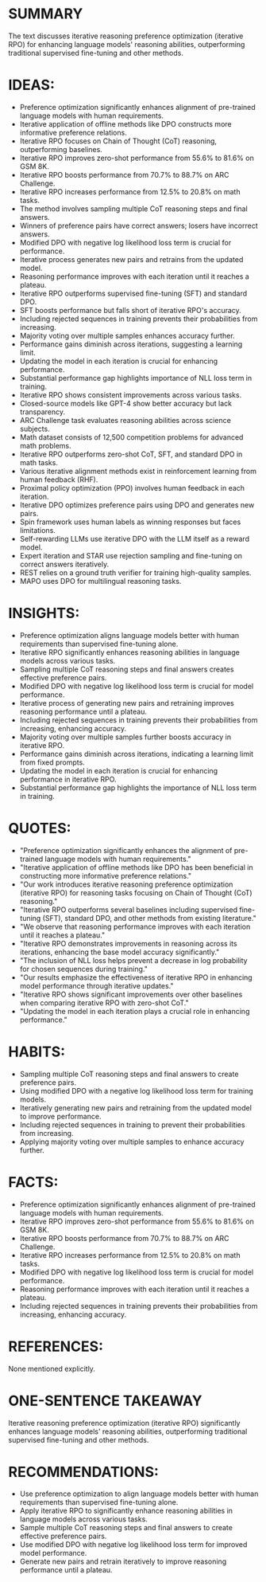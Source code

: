 # SUMMARY
The text discusses iterative reasoning preference optimization (iterative RPO) for enhancing language models' reasoning abilities, outperforming traditional supervised fine-tuning and other methods.

# IDEAS:
- Preference optimization significantly enhances alignment of pre-trained language models with human requirements.
- Iterative application of offline methods like DPO constructs more informative preference relations.
- Iterative RPO focuses on Chain of Thought (CoT) reasoning, outperforming baselines.
- Iterative RPO improves zero-shot performance from 55.6% to 81.6% on GSM 8K.
- Iterative RPO boosts performance from 70.7% to 88.7% on ARC Challenge.
- Iterative RPO increases performance from 12.5% to 20.8% on math tasks.
- The method involves sampling multiple CoT reasoning steps and final answers.
- Winners of preference pairs have correct answers; losers have incorrect answers.
- Modified DPO with negative log likelihood loss term is crucial for performance.
- Iterative process generates new pairs and retrains from the updated model.
- Reasoning performance improves with each iteration until it reaches a plateau.
- Iterative RPO outperforms supervised fine-tuning (SFT) and standard DPO.
- SFT boosts performance but falls short of iterative RPO's accuracy.
- Including rejected sequences in training prevents their probabilities from increasing.
- Majority voting over multiple samples enhances accuracy further.
- Performance gains diminish across iterations, suggesting a learning limit.
- Updating the model in each iteration is crucial for enhancing performance.
- Substantial performance gap highlights importance of NLL loss term in training.
- Iterative RPO shows consistent improvements across various tasks.
- Closed-source models like GPT-4 show better accuracy but lack transparency.
- ARC Challenge task evaluates reasoning abilities across science subjects.
- Math dataset consists of 12,500 competition problems for advanced math problems.
- Iterative RPO outperforms zero-shot CoT, SFT, and standard DPO in math tasks.
- Various iterative alignment methods exist in reinforcement learning from human feedback (RHF).
- Proximal policy optimization (PPO) involves human feedback in each iteration.
- Iterative DPO optimizes preference pairs using DPO and generates new pairs.
- Spin framework uses human labels as winning responses but faces limitations.
- Self-rewarding LLMs use iterative DPO with the LLM itself as a reward model.
- Expert iteration and STAR use rejection sampling and fine-tuning on correct answers iteratively.
- REST relies on a ground truth verifier for training high-quality samples.
- MAPO uses DPO for multilingual reasoning tasks.

# INSIGHTS:
- Preference optimization aligns language models better with human requirements than supervised fine-tuning alone.
- Iterative RPO significantly enhances reasoning abilities in language models across various tasks.
- Sampling multiple CoT reasoning steps and final answers creates effective preference pairs.
- Modified DPO with negative log likelihood loss term is crucial for model performance.
- Iterative process of generating new pairs and retraining improves reasoning performance until a plateau.
- Including rejected sequences in training prevents their probabilities from increasing, enhancing accuracy.
- Majority voting over multiple samples further boosts accuracy in iterative RPO.
- Performance gains diminish across iterations, indicating a learning limit from fixed prompts.
- Updating the model in each iteration is crucial for enhancing performance in iterative RPO.
- Substantial performance gap highlights the importance of NLL loss term in training.

# QUOTES:
- "Preference optimization significantly enhances the alignment of pre-trained language models with human requirements."
- "Iterative application of offline methods like DPO has been beneficial in constructing more informative preference relations."
- "Our work introduces iterative reasoning preference optimization (iterative RPO) for reasoning tasks focusing on Chain of Thought (CoT) reasoning."
- "Iterative RPO outperforms several baselines including supervised fine-tuning (SFT), standard DPO, and other methods from existing literature."
- "We observe that reasoning performance improves with each iteration until it reaches a plateau."
- "Iterative RPO demonstrates improvements in reasoning across its iterations, enhancing the base model accuracy significantly."
- "The inclusion of NLL loss helps prevent a decrease in log probability for chosen sequences during training."
- "Our results emphasize the effectiveness of iterative RPO in enhancing model performance through iterative updates."
- "Iterative RPO shows significant improvements over other baselines when comparing iterative RPO with zero-shot CoT."
- "Updating the model in each iteration plays a crucial role in enhancing performance."

# HABITS:
- Sampling multiple CoT reasoning steps and final answers to create preference pairs.
- Using modified DPO with a negative log likelihood loss term for training models.
- Iteratively generating new pairs and retraining from the updated model to improve performance.
- Including rejected sequences in training to prevent their probabilities from increasing.
- Applying majority voting over multiple samples to enhance accuracy further.

# FACTS:
- Preference optimization significantly enhances alignment of pre-trained language models with human requirements.
- Iterative RPO improves zero-shot performance from 55.6% to 81.6% on GSM 8K.
- Iterative RPO boosts performance from 70.7% to 88.7% on ARC Challenge.
- Iterative RPO increases performance from 12.5% to 20.8% on math tasks.
- Modified DPO with negative log likelihood loss term is crucial for model performance.
- Reasoning performance improves with each iteration until it reaches a plateau.
- Including rejected sequences in training prevents their probabilities from increasing, enhancing accuracy.

# REFERENCES:
None mentioned explicitly.

# ONE-SENTENCE TAKEAWAY
Iterative reasoning preference optimization (iterative RPO) significantly enhances language models' reasoning abilities, outperforming traditional supervised fine-tuning and other methods.

# RECOMMENDATIONS:
- Use preference optimization to align language models better with human requirements than supervised fine-tuning alone.
- Apply iterative RPO to significantly enhance reasoning abilities in language models across various tasks.
- Sample multiple CoT reasoning steps and final answers to create effective preference pairs.
- Use modified DPO with negative log likelihood loss term for improved model performance.
- Generate new pairs and retrain iteratively to improve reasoning performance until a plateau.